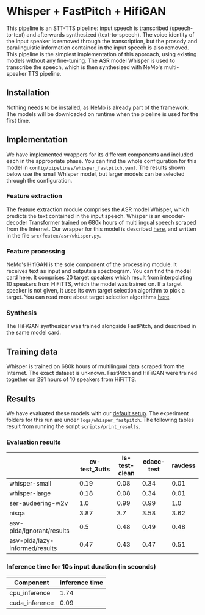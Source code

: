 # Whisper + FastPitch + HifiGAN

This pipeline is an STT-TTS pipeline: input speech is transcribed (speech-to-text) and afterwards synthesized (text-to-speech). The voice identity of the input speaker is removed through the transcription, but the prosody and paralinguistic information contained in the input speech is also removed. This pipeline is the simplest implementation of this approach, using existing models without any fine-tuning. The ASR model Whisper is used to transcribe the speech, which is then synthesized with NeMo's multi-speaker TTS pipeline.

## Installation

Nothing needs to be installed, as NeMo is already part of the framework. The models will be downloaded on runtime when the pipeline is used for the first time.

## Implementation

We have implemented wrappers for its different components and included each in the appropriate phase. You can find the whole configuration for this model in `config/pipelines/whisper_fastpitch.yaml`. The results shown below use the small Whisper model, but larger models can be selected through the configuration.

### Feature extraction

The feature extraction module comprises the ASR model Whisper, which predicts the text contained in the input speech. Whisper is an encoder-decoder Transformer trained on 680k hours of multilingual speech scraped from the Internet. Our wrapper for this model is described [here](components/featex/asr.md), and written in the file `src/featex/asr/whisper.py`.

### Feature processing

NeMo's HifiGAN is the sole component of the processing module. It receives text as input and outputs a spectrogram. You can find the model card [here](https://catalog.ngc.nvidia.com/orgs/nvidia/teams/nemo/models/tts_en_multispeaker_fastpitchhifigan). It comprises 20 target speakers which result from interpolating 10 speakers from HiFiTTS, which the model was trained on. If a target speaker is not given, it uses its own target selection algorithm to pick a target. You can read more about target selection algorithms [here](components/target_selection.md).

### Synthesis

The HiFiGAN synthesizer was trained alongside FastPitch, and described in the same model card.

## Training data

Whisper is trained on 680k hours of multilingual data scraped from the Internet. The exact dataset is unknown. FastPitch and HiFiGAN were trained together on 291 hours of 10 speakers from HiFiTTS.

## Results

We have evaluated these models with our [default setup](components/evaluation/default.md). The experiment folders for this run are under `logs/whisper_fastpitch`. The following tables result from running the script `scripts/print_results`.

### Evaluation results

| | cv-test_3utts | ls-test-clean | edacc-test | ravdess |
| --- | --- | --- | --- | --- |
| whisper-small | 0.19 | 0.08 | 0.34 | 0.01 |
| whisper-large | 0.18 | 0.08 | 0.34 | 0.01 |
| ser-audeering-w2v | 1.0 | 0.99 | 0.99 | 1.0 |
| nisqa | 3.87 | 3.7 | 3.58 | 3.62 |
| asv-plda/ignorant/results | 0.5 | 0.48 | 0.49 | 0.48 |
| asv-plda/lazy-informed/results | 0.47 | 0.43 | 0.47 | 0.51 |

### Inference time for 10s input duration (in seconds)

| Component | inference time |
| --- | --- |
| cpu_inference | 1.74 |
| cuda_inference | 0.09 |
